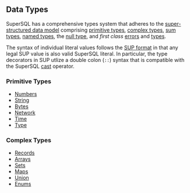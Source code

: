 ## Data Types

SuperSQL has a comprehensive types system that adheres to the
[super-structured data model](../../formats/model.md)
comprising 
[primitive types](#primitive-types),
[complex types](#complex-types), 
[sum types](union.md),
[named types](named.md),
the [null type](null.md),
and _first class_
[errors](error.md) and [types](type.md).

The syntax of individual literal values follows
the [SUP format](../../formats/sup.md) in that any legal
SUP value is also valid SuperSQL literal.
In particular, the type decorators in SUP utlize a double colon (`::`)
syntax that is compatible with the SuperSQL
[cast](../expressions.md#casts) operator.

### Primitive Types

* [Numbers](numbers.md)
* [String](string.md)
* [Bytes](bytes.md)
* [Network](network.md)
* [Time](time.md)
* [Type](type.md)

### Complex Types

* [Records](record.md)
* [Arrays](array.md)
* [Sets](set.md)
* [Maps](map.md)
* [Union](union.md)
* [Enums](enum.md)
